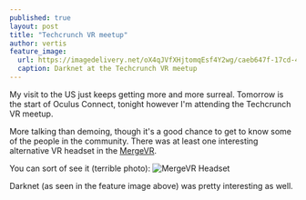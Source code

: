 ```yaml
---
published: true
layout: post
title: "Techcrunch VR meetup"
author: vertis
feature_image:
  url: https://imagedelivery.net/oX4qJVfXHjtomqEsf4Y2wg/caeb647f-17cd-40b8-d615-9f01e15b4900/w=800
  caption: Darknet at the Techcrunch VR meetup
---
```

My visit to the US just keeps getting more and more surreal. Tomorrow is the start of Oculus Connect, tonight however I'm attending the Techcrunch VR meetup.

More talking than demoing, though it's a good chance to get to know some of the people in the community. There was at least one interesting alternative VR headset in the [MergeVR](https://mergevr.com).

You can sort of see it (terrible photo):
![MergeVR Headset](https://imagedelivery.net/oX4qJVfXHjtomqEsf4Y2wg/c2059044-0210-477e-e8be-bdd8cfd60300/w=800)

Darknet (as seen in the feature image above) was pretty interesting as well.
